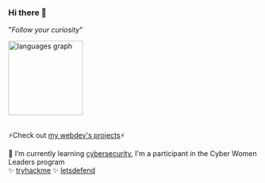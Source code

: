 ### Hi there 👋

"<i>Follow your curiosity</i>"

<!--

🔭 I’m currently working on ... some Wordpress plugin ... 

**kania0507/kania0507** is a ✨ _special_ ✨ repository because its `README.md` (this file) appears on your GitHub profile.

Here are some ideas to get you started:

- 🔭 I’m currently working on ...
- 🌱 I’m currently learning ...
- 👯 I’m looking to collaborate on ...
- 🤔 I’m looking for help with ...
- 💬 Ask me about ...
- 📫 How to reach me: ...
- 😄 Pronouns: ...
- ⚡ Fun fact: ...
-->


<div>
  <img src="https://github-readme-stats.vercel.app/api/top-langs?username=kania0507&locale=en&hide_title=false&layout=compact&card_width=320&langs_count=5&theme=dracula&hide_border=false&order=2" height="150" alt="languages graph"  />
</div>
<br>
<div>
<p>⚡Check out <a href="https://projects-nu-one.vercel.app/">my webdev's projects</a>⚡</p>

🌱 I’m currently learning <a href="https://github.com/kania0507/cybersecurity-docs/blob/master/SUMMARY.md">cybersecurity</a>, I'm a participant in the Cyber Women Leaders program<br>
✨ <a href="https://tryhackme.com/p/kania0507">tryhackme</a>
✨ <a href="https://app.letsdefend.io/user/kania0507">letsdefend</a><!--
✨ <a href="https://www.credly.com/badges/f744cdf1-7ca3-4678-8c64-baa429713e22/public_url">ISC2</a>-->


</div>

